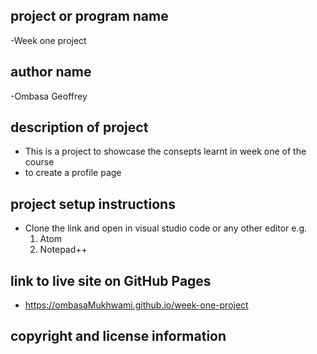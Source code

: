 ## project or program name
 -Week one project
## author name
 -Ombasa Geoffrey
## description of project
 - This is a project to showcase the consepts learnt in week one of the course
 - to create a profile page
## project setup instructions
 - Clone the link and open in visual studio code or any other editor e.g.
    1. Atom
    2. Notepad++
## link to live site on GitHub Pages
  - https://ombasaMukhwami.github.io/week-one-project
## copyright and license information
 